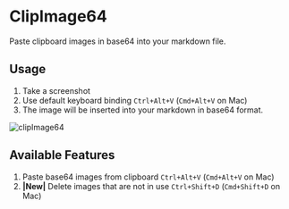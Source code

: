 # ClipImage64

Paste clipboard images in base64 into your markdown file.

## Usage

1. Take a screenshot
2. Use default keyboard binding `Ctrl+Alt+V` (`Cmd+Alt+V` on Mac)
3. The image will be inserted into your markdown in base64 format.

![clipImage64](https://raw.githubusercontent.com/voyagerDevil/clipimage64/main/assets/clipImage64.gif)


## Available Features

1. Paste base64 images from clipboard `Ctrl+Alt+V` (`Cmd+Alt+V` on Mac)
2. __|New|__ Delete images that are not in use `Ctrl+Shift+D` (`Cmd+Shift+D` on Mac)